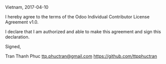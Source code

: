 Vietnam, 2017-04-10

I hereby agree to the terms of the Odoo Individual Contributor License
Agreement v1.0.

I declare that I am authorized and able to make this agreement and sign this
declaration.

Signed,

Tran Thanh Phuc ttp.phuctran@gmail.com https://github.com/ttpphuctran
